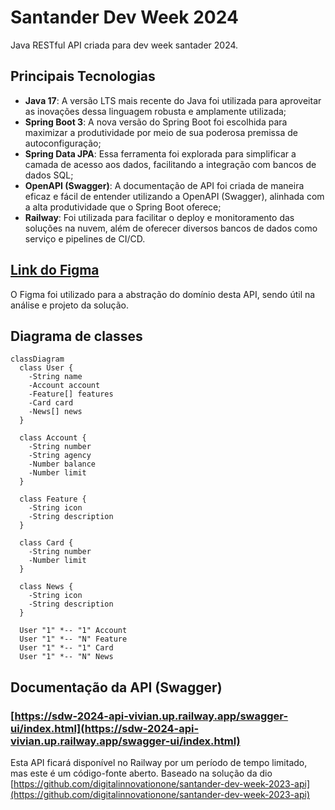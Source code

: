 # Santander Dev Week 2024

Java RESTful API criada para dev week santader 2024.

## Principais Tecnologias
- **Java 17**: A versão LTS mais recente do Java foi utilizada para aproveitar as inovações dessa linguagem robusta e amplamente utilizada;
- **Spring Boot 3**: A nova versão do Spring Boot foi escolhida para maximizar a produtividade por meio de sua poderosa premissa de autoconfiguração;
- **Spring Data JPA**: Essa ferramenta foi explorada para simplificar a camada de acesso aos dados, facilitando a integração com bancos de dados SQL;
- **OpenAPI (Swagger)**: A documentação de API foi criada de maneira eficaz e fácil de entender utilizando a OpenAPI (Swagger), alinhada com a alta produtividade que o Spring Boot oferece;
- **Railway**: Foi utilizada para facilitar o deploy e monitoramento das soluções na nuvem, além de oferecer diversos bancos de dados como serviço e pipelines de CI/CD.

## [Link do Figma](https://www.figma.com/file/0ZsjwjsYlYd3timxqMWlbj/SANTANDER---Projeto-Web%2FMobile?type=design&node-id=1421%3A432&mode=design&t=6dPQuerScEQH0zAn-1)

O Figma foi utilizado para a abstração do domínio desta API, sendo útil na análise e projeto da solução.

## Diagrama de classes

```mermaid
classDiagram
  class User {
    -String name
    -Account account
    -Feature[] features
    -Card card
    -News[] news
  }

  class Account {
    -String number
    -String agency
    -Number balance
    -Number limit
  }

  class Feature {
    -String icon
    -String description
  }

  class Card {
    -String number
    -Number limit
  }

  class News {
    -String icon
    -String description
  }

  User "1" *-- "1" Account
  User "1" *-- "N" Feature
  User "1" *-- "1" Card
  User "1" *-- "N" News
```


## Documentação da API (Swagger)

### [https://sdw-2024-api-vivian.up.railway.app/swagger-ui/index.html](https://sdw-2024-api-vivian.up.railway.app/swagger-ui/index.html)

Esta API ficará disponível no Railway por um período de tempo limitado, mas este é um código-fonte aberto. Baseado na solução da dio [https://github.com/digitalinnovationone/santander-dev-week-2023-api](https://github.com/digitalinnovationone/santander-dev-week-2023-api)

